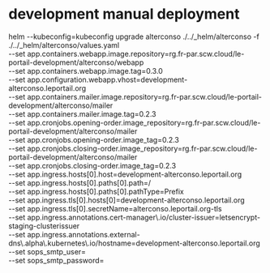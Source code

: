 # development manual deployment
helm --kubeconfig=kubeconfig upgrade alterconso ./../_helm/alterconso -f ./../_helm/alterconso/values.yaml \
  --set app.containers.webapp.image.repository=rg.fr-par.scw.cloud/le-portail-development/alterconso/webapp \
  --set app.containers.webapp.image.tag=0.3.0 \
  --set app.configuration.webapp.vhost=development-alterconso.leportail.org \
  --set app.containers.mailer.image.repository=rg.fr-par.scw.cloud/le-portail-development/alterconso/mailer \
  --set app.containers.mailer.image.tag=0.2.3 \
  --set app.cronjobs.opening-order.image_repository=rg.fr-par.scw.cloud/le-portail-development/alterconso/mailer \
  --set app.cronjobs.opening-order.image_tag=0.2.3 \
  --set app.cronjobs.closing-order.image_repository=rg.fr-par.scw.cloud/le-portail-development/alterconso/mailer \
  --set app.cronjobs.closing-order.image_tag=0.2.3 \
  --set app.ingress.hosts[0].host=development-alterconso.leportail.org \
  --set app.ingress.hosts[0].paths[0].path=/ \
  --set app.ingress.hosts[0].paths[0].pathType=Prefix \
  --set app.ingress.tls[0].hosts[0]=development-alterconso.leportail.org \
  --set app.ingress.tls[0].secretName=alterconso.leportail.org-tls \
  --set app.ingress.annotations.cert-manager\\.io/cluster-issuer=letsencrypt-staging-clusterissuer \
  --set app.ingress.annotations.external-dns\\.alpha\\.kubernetes\\.io/hostname=development-alterconso.leportail.org \
  --set sops_smtp_user= \
  --set sops_smtp_password=

